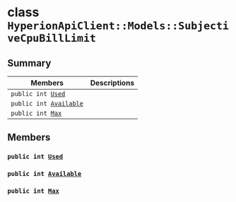 # class `HyperionApiClient::Models::SubjectiveCpuBillLimit` 

## Summary

 Members                        | Descriptions                                
--------------------------------|---------------------------------------------
`public int `[`Used`](#class_hyperion_api_client_1_1_models_1_1_subjective_cpu_bill_limit_1ad431db80eec1fd252e52e4168511a052) | 
`public int `[`Available`](#class_hyperion_api_client_1_1_models_1_1_subjective_cpu_bill_limit_1a033a627d8d1544cc5c4bf22a3f69fdeb) | 
`public int `[`Max`](#class_hyperion_api_client_1_1_models_1_1_subjective_cpu_bill_limit_1a2c6a422f799e2d05c6c0df52afc04796) | 

## Members

### `public int `[`Used`](#class_hyperion_api_client_1_1_models_1_1_subjective_cpu_bill_limit_1ad431db80eec1fd252e52e4168511a052) 

### `public int `[`Available`](#class_hyperion_api_client_1_1_models_1_1_subjective_cpu_bill_limit_1a033a627d8d1544cc5c4bf22a3f69fdeb) 

### `public int `[`Max`](#class_hyperion_api_client_1_1_models_1_1_subjective_cpu_bill_limit_1a2c6a422f799e2d05c6c0df52afc04796) 

